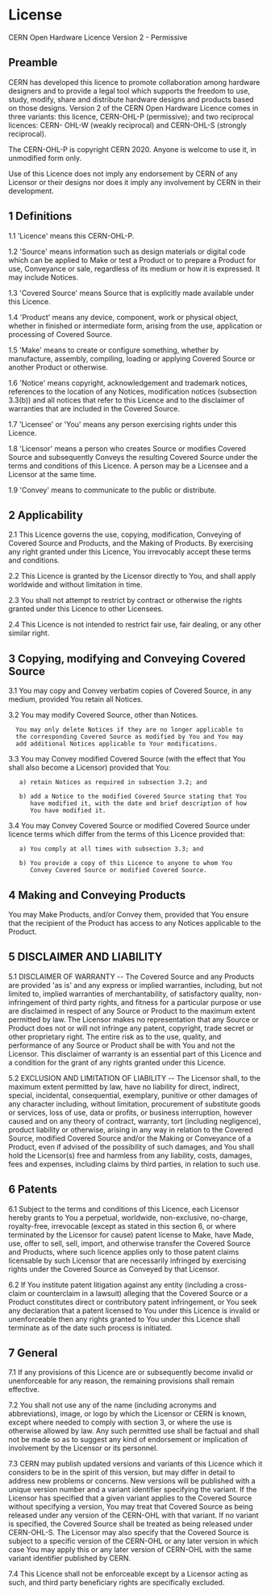
# License
CERN Open Hardware Licence Version 2 - Permissive


## Preamble

CERN has developed this licence to promote collaboration among
hardware designers and to provide a legal tool which supports the
freedom to use, study, modify, share and distribute hardware designs
and products based on those designs. Version 2 of the CERN Open
Hardware Licence comes in three variants: this licence, CERN-OHL-P
(permissive); and two reciprocal licences: CERN- OHL-W (weakly
reciprocal) and CERN-OHL-S (strongly reciprocal).

The CERN-OHL-P is copyright CERN 2020. Anyone is welcome to use it, in
unmodified form only.

Use of this Licence does not imply any endorsement by CERN of any
Licensor or their designs nor does it imply any involvement by CERN in
their development.


## 1 Definitions

  1.1 'Licence' means this CERN-OHL-P.

  1.2 'Source' means information such as design materials or digital
      code which can be applied to Make or test a Product or to
      prepare a Product for use, Conveyance or sale, regardless of its
      medium or how it is expressed. It may include Notices.

  1.3 'Covered Source' means Source that is explicitly made available
      under this Licence.

  1.4 'Product' means any device, component, work or physical object,
      whether in finished or intermediate form, arising from the use,
      application or processing of Covered Source.

  1.5 'Make' means to create or configure something, whether by
     manufacture, assembly, compiling, loading or applying Covered
     Source or another Product or otherwise.

  1.6 'Notice' means copyright, acknowledgement and trademark notices,
      references to the location of any Notices, modification notices
      (subsection 3.3(b)) and all notices that refer to this Licence
      and to the disclaimer of warranties that are included in the
      Covered Source.

  1.7 'Licensee' or 'You' means any person exercising rights under
      this Licence.

  1.8 'Licensor' means a person who creates Source or modifies Covered
      Source and subsequently Conveys the resulting Covered Source
      under the terms and conditions of this Licence. A person may be
      a Licensee and a Licensor at the same time.

  1.9 'Convey' means to communicate to the public or distribute.


## 2 Applicability

  2.1 This Licence governs the use, copying, modification, Conveying
      of Covered Source and Products, and the Making of Products. By
      exercising any right granted under this Licence, You irrevocably
      accept these terms and conditions.

  2.2 This Licence is granted by the Licensor directly to You, and
      shall apply worldwide and without limitation in time.

  2.3 You shall not attempt to restrict by contract or otherwise the
      rights granted under this Licence to other Licensees.

  2.4 This Licence is not intended to restrict fair use, fair dealing,
      or any other similar right.


## 3 Copying, modifying and Conveying Covered Source

  3.1 You may copy and Convey verbatim copies of Covered Source, in
      any medium, provided You retain all Notices.

  3.2 You may modify Covered Source, other than Notices.

      You may only delete Notices if they are no longer applicable to
      the corresponding Covered Source as modified by You and You may
      add additional Notices applicable to Your modifications.

  3.3 You may Convey modified Covered Source (with the effect that You
      shall also become a Licensor) provided that You:

       a) retain Notices as required in subsection 3.2; and

       b) add a Notice to the modified Covered Source stating that You
          have modified it, with the date and brief description of how
          You have modified it.

  3.4 You may Convey Covered Source or modified Covered Source under
      licence terms which differ from the terms of this Licence
      provided that:

       a) You comply at all times with subsection 3.3; and

       b) You provide a copy of this Licence to anyone to whom You
          Convey Covered Source or modified Covered Source.


## 4 Making and Conveying Products

You may Make Products, and/or Convey them, provided that You ensure
that the recipient of the Product has access to any Notices applicable
to the Product.


## 5 DISCLAIMER AND LIABILITY

  5.1 DISCLAIMER OF WARRANTY -- The Covered Source and any Products
      are provided 'as is' and any express or implied warranties,
      including, but not limited to, implied warranties of
      merchantability, of satisfactory quality, non-infringement of
      third party rights, and fitness for a particular purpose or use
      are disclaimed in respect of any Source or Product to the
      maximum extent permitted by law. The Licensor makes no
      representation that any Source or Product does not or will not
      infringe any patent, copyright, trade secret or other
      proprietary right. The entire risk as to the use, quality, and
      performance of any Source or Product shall be with You and not
      the Licensor. This disclaimer of warranty is an essential part
      of this Licence and a condition for the grant of any rights
      granted under this Licence.

  5.2 EXCLUSION AND LIMITATION OF LIABILITY -- The Licensor shall, to
      the maximum extent permitted by law, have no liability for
      direct, indirect, special, incidental, consequential, exemplary,
      punitive or other damages of any character including, without
      limitation, procurement of substitute goods or services, loss of
      use, data or profits, or business interruption, however caused
      and on any theory of contract, warranty, tort (including
      negligence), product liability or otherwise, arising in any way
      in relation to the Covered Source, modified Covered Source
      and/or the Making or Conveyance of a Product, even if advised of
      the possibility of such damages, and You shall hold the
      Licensor(s) free and harmless from any liability, costs,
      damages, fees and expenses, including claims by third parties,
      in relation to such use.


## 6 Patents

  6.1 Subject to the terms and conditions of this Licence, each
      Licensor hereby grants to You a perpetual, worldwide,
      non-exclusive, no-charge, royalty-free, irrevocable (except as
      stated in this section 6, or where terminated by the Licensor
      for cause) patent license to Make, have Made, use, offer to
      sell, sell, import, and otherwise transfer the Covered Source
      and Products, where such licence applies only to those patent
      claims licensable by such Licensor that are necessarily
      infringed by exercising rights under the Covered Source as
      Conveyed by that Licensor.

  6.2 If You institute patent litigation against any entity (including
      a cross-claim or counterclaim in a lawsuit) alleging that the
      Covered Source or a Product constitutes direct or contributory
      patent infringement, or You seek any declaration that a patent
      licensed to You under this Licence is invalid or unenforceable
      then any rights granted to You under this Licence shall
      terminate as of the date such process is initiated.


## 7 General

  7.1 If any provisions of this Licence are or subsequently become
      invalid or unenforceable for any reason, the remaining
      provisions shall remain effective.

  7.2 You shall not use any of the name (including acronyms and
      abbreviations), image, or logo by which the Licensor or CERN is
      known, except where needed to comply with section 3, or where
      the use is otherwise allowed by law. Any such permitted use
      shall be factual and shall not be made so as to suggest any kind
      of endorsement or implication of involvement by the Licensor or
      its personnel.

  7.3 CERN may publish updated versions and variants of this Licence
      which it considers to be in the spirit of this version, but may
      differ in detail to address new problems or concerns. New
      versions will be published with a unique version number and a
      variant identifier specifying the variant. If the Licensor has
      specified that a given variant applies to the Covered Source
      without specifying a version, You may treat that Covered Source
      as being released under any version of the CERN-OHL with that
      variant. If no variant is specified, the Covered Source shall be
      treated as being released under CERN-OHL-S. The Licensor may
      also specify that the Covered Source is subject to a specific
      version of the CERN-OHL or any later version in which case You
      may apply this or any later version of CERN-OHL with the same
      variant identifier published by CERN.

  7.4 This Licence shall not be enforceable except by a Licensor
      acting as such, and third party beneficiary rights are
      specifically excluded.
